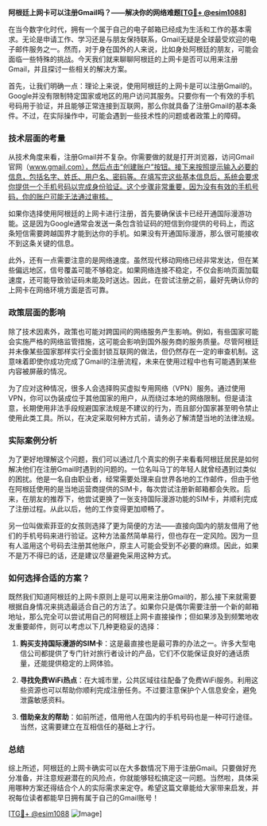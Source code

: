 **阿根廷上网卡可以注册Gmail吗？——解决你的网络难题[[TG💪+ @esim1088](https://t.me/s/esim1088)]**

在当今数字化时代，拥有一个属于自己的电子邮箱已经成为生活和工作的基本需求。无论是申请工作、学习还是与朋友保持联系，Gmail无疑是全球最受欢迎的电子邮件服务之一。然而，对于身在国外的人来说，比如身处阿根廷的朋友，可能会面临一些特殊的挑战。今天我们就来聊聊阿根廷的上网卡是否可以用来注册Gmail，并且探讨一些相关的解决方案。

首先，让我们明确一点：理论上来说，使用阿根廷的上网卡是可以注册Gmail的。Google并没有限制特定国家或地区的用户访问其服务。只要你有一个有效的手机号码用于验证，并且能够正常连接到互联网，那么你就具备了注册Gmail的基本条件。不过，在实际操作中，可能会遇到一些技术性的问题或者政策上的障碍。

### 技术层面的考量

从技术角度来看，注册Gmail并不复杂。你需要做的就是打开浏览器，访问Gmail官网（www.gmail.com），然后点击“创建账户”按钮。接下来按照提示输入必要的信息，包括名字、姓氏、用户名、密码等。在填写完这些基本信息后，系统会要求你提供一个手机号码以完成身份验证。这个步骤非常重要，因为没有有效的手机号码，你的账户可能无法通过审核。

如果你选择使用阿根廷的上网卡进行注册，首先要确保该卡已经开通国际漫游功能。这是因为Google通常会发送一条包含验证码的短信到你提供的号码上，而这条短信需要跨越国界才能到达你的手机。如果没有开通国际漫游，那么很可能接收不到这条关键的信息。

此外，还有一点需要注意的是网络速度。虽然现代移动网络已经非常发达，但在某些偏远地区，信号覆盖可能不够稳定。如果网络连接不稳定，不仅会影响页面加载速度，还可能导致验证码未能及时送达。因此，在尝试注册之前，最好先确认你的上网卡在网络环境方面是否可靠。

### 政策层面的影响

除了技术因素外，政策也可能对跨国间的网络服务产生影响。例如，有些国家可能会实施严格的网络监管措施，这可能会影响到国外服务商的服务质量。尽管阿根廷并未像某些国家那样实行全面封锁互联网的做法，但仍然存在一定的审查机制。这意味着即使你成功完成了Gmail的注册流程，未来在使用过程中也有可能遇到某些内容被屏蔽的情况。

为了应对这种情况，很多人会选择购买虚拟专用网络（VPN）服务。通过使用VPN，你可以伪装成位于其他国家的用户，从而绕过本地的网络限制。但是请注意，长期使用非法手段规避国家法规是不建议的行为，而且部分国家甚至明令禁止使用此类工具。所以，在决定采取何种方式前，请务必了解清楚当地的法律法规。

### 实际案例分析

为了更好地理解这个问题，我们可以通过几个真实的例子来看看阿根廷居民是如何解决他们在注册Gmail时遇到的问题的。一位名叫马丁的年轻人就曾经遇到过类似的困扰。他是一名自由职业者，经常需要处理来自世界各地的工作邮件，但由于他在阿根廷使用的是当地运营商提供的SIM卡，每次尝试注册新邮箱都会失败。后来，在朋友的推荐下，他尝试更换了一张支持国际漫游功能的SIM卡，并顺利完成了注册过程。从此以后，他的工作变得更加顺畅了。

另一位叫做索菲亚的女孩则选择了更为简便的方法——直接向国内的朋友借用了他们的手机号码来进行验证。这种方法虽然简单易行，但也存在一定风险。因为一旦有人滥用这个号码去注册其他账户，原主人可能会受到不必要的麻烦。因此，如果不是万不得已的话，还是建议尽量避免采用这种方式。

### 如何选择合适的方案？

既然我们知道阿根廷的上网卡原则上是可以用来注册Gmail的，那么接下来就需要根据自身情况来挑选最适合自己的方法了。如果你只是偶尔需要注册一个新的邮箱地址，那么完全可以尝试用自己的阿根廷上网卡直接操作；但如果涉及到频繁地收发重要邮件，则可以考虑以下几种更稳妥的选择：

1. **购买支持国际漫游的SIM卡**：这是最直接也是最可靠的办法之一。许多大型电信公司都提供了专门针对旅行者设计的产品，它们不仅能保证良好的通话质量，还能提供稳定的上网体验。
   
2. **寻找免费WiFi热点**：在大城市里，公共区域往往配备了免费WiFi服务。利用这些资源也可以帮助你顺利完成注册任务。不过要注意保护个人信息安全，避免泄露敏感资料。

3. **借助亲友的帮助**：如前所述，借用他人在国内的手机号码也是一种可行途径。当然，这需要建立在互相信任的基础上才行。

### 总结

综上所述，阿根廷的上网卡确实可以在大多数情况下用于注册Gmail。只要做好充分准备，并注意规避潜在的风险点，你就能够轻松搞定这一问题。当然啦，具体采用哪种方案还得结合个人的实际需求来定夺。希望这篇文章能给大家带来启发，并祝每位读者都能早日拥有属于自己的Gmail账号！

[[TG💪+ @esim1088](https://t.me/s/esim1088) ![Image](https://i.postimg.cc/4NQfJmqS/Snipaste-2025-05-13-00-14-12.png)]
